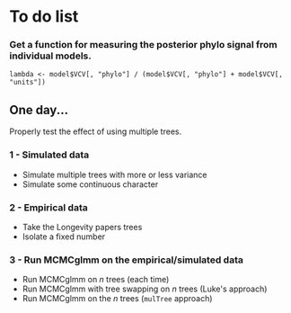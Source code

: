# To do list

### Get a function for measuring the posterior phylo signal from individual models.
`lambda <- model$VCV[, "phylo"] / (model$VCV[, "phylo"] + model$VCV[, "units"])`

## One day...
Properly test the effect of using multiple trees.

### 1 - Simulated data
 * Simulate multiple trees with more or less variance
 * Simulate some continuous character
### 2 - Empirical data
 * Take the Longevity papers trees
 * Isolate a fixed number
### 3 - Run MCMCglmm on the empirical/simulated data
 * Run MCMCglmm on *n* trees (each time)
 * Run MCMCglmm with tree swapping on *n* trees (Luke's approach)
 * Run MCMCglmm on the *n* trees (`mulTree` approach)